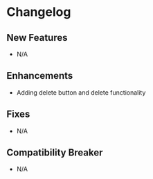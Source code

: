 # Changelog

## New Features

- N/A

## Enhancements

- Adding delete button and delete functionality

## Fixes

- N/A

## Compatibility Breaker

- N/A
